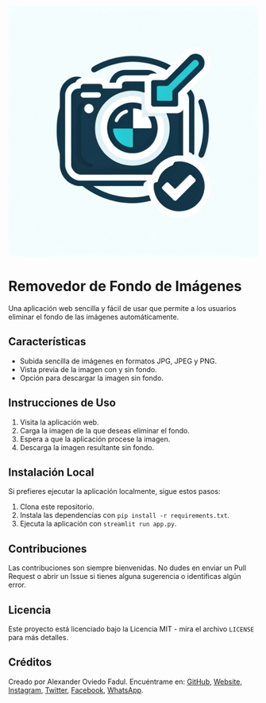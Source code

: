 ![Logo de Removedor de Fondo de Imágenes](https://raw.githubusercontent.com/bladealex9848/ImageBackgroundRemover/main/logo.png)

# Removedor de Fondo de Imágenes

Una aplicación web sencilla y fácil de usar que permite a los usuarios eliminar el fondo de las imágenes automáticamente.

## Características

- Subida sencilla de imágenes en formatos JPG, JPEG y PNG.
- Vista previa de la imagen con y sin fondo.
- Opción para descargar la imagen sin fondo.

## Instrucciones de Uso

1. Visita la aplicación web.
2. Carga la imagen de la que deseas eliminar el fondo.
3. Espera a que la aplicación procese la imagen.
4. Descarga la imagen resultante sin fondo.

## Instalación Local

Si prefieres ejecutar la aplicación localmente, sigue estos pasos:

1. Clona este repositorio.
2. Instala las dependencias con `pip install -r requirements.txt`.
3. Ejecuta la aplicación con `streamlit run app.py`.

## Contribuciones

Las contribuciones son siempre bienvenidas. No dudes en enviar un Pull Request o abrir un Issue si tienes alguna sugerencia o identificas algún error.

## Licencia

Este proyecto está licenciado bajo la Licencia MIT - mira el archivo `LICENSE` para más detalles.

## Créditos

Creado por Alexander Oviedo Fadul. Encuéntrame en: [GitHub](https://github.com/bladealex9848), [Website](https://alexander.oviedo.isabellaea.com/), [Instagram](https://www.instagram.com/alexander.oviedo.fadul), [Twitter](https://twitter.com/alexanderofadul), [Facebook](https://www.facebook.com/alexanderof/), [WhatsApp](https://api.whatsapp.com/send?phone=573015930519&text=Hola%20!Quiero%20conversar%20contigo!%20).